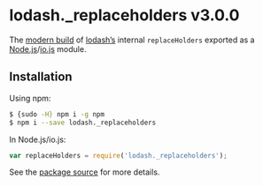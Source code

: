 # lodash._replaceholders v3.0.0

The [modern build](https://github.com/lodash/lodash/wiki/Build-Differences) of [lodash’s](https://lodash.com/) internal `replaceHolders` exported as a [Node.js](http://nodejs.org/)/[io.js](https://iojs.org/) module.

## Installation

Using npm:

```bash
$ {sudo -H} npm i -g npm
$ npm i --save lodash._replaceholders
```

In Node.js/io.js:

```js
var replaceHolders = require('lodash._replaceholders');
```

See the [package source](https://github.com/lodash/lodash/blob/3.0.0-npm-packages/lodash._replaceholders) for more details.
